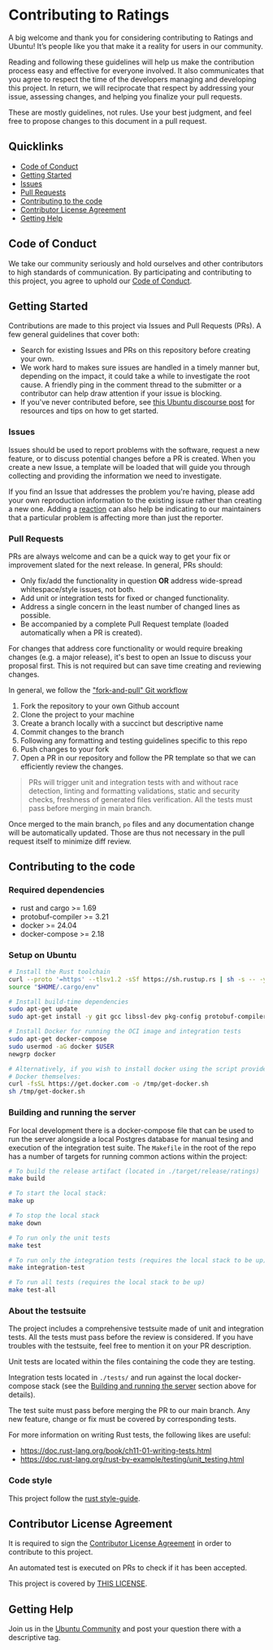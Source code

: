 # Contributing to Ratings

A big welcome and thank you for considering contributing to Ratings and Ubuntu! It’s people like you that make it a reality for users in our community.

Reading and following these guidelines will help us make the contribution process easy and effective for everyone involved. It also communicates that you agree to respect the time of the developers managing and developing this project. In return, we will reciprocate that respect by addressing your issue, assessing changes, and helping you finalize your pull requests.

These are mostly guidelines, not rules. Use your best judgment, and feel free to propose changes to this document in a pull request.

## Quicklinks

* [Code of Conduct](#code-of-conduct)
* [Getting Started](#getting-started)
* [Issues](#issues)
* [Pull Requests](#pull-requests)
* [Contributing to the code](#contributing-to-the-code)
* [Contributor License Agreement](#contributor-license-agreement)
* [Getting Help](#getting-help)

## Code of Conduct

We take our community seriously and hold ourselves and other contributors to high standards of communication. By participating and contributing to this project, you agree to uphold our [Code of Conduct](https://ubuntu.com/community/code-of-conduct).

## Getting Started

Contributions are made to this project via Issues and Pull Requests (PRs). A few general guidelines that cover both:

* Search for existing Issues and PRs on this repository before creating your own.
* We work hard to makes sure issues are handled in a timely manner but, depending on the impact, it could take a while to investigate the root cause. A friendly ping in the comment thread to the submitter or a contributor can help draw attention if your issue is blocking.
* If you've never contributed before, see [this Ubuntu discourse post](https://discourse.ubuntu.com/t/contribute/26) for resources and tips on how to get started.

### Issues

Issues should be used to report problems with the software, request a new feature, or to discuss potential changes before a PR is created. When you create a new Issue, a template will be loaded that will guide you through collecting and providing the information we need to investigate.

If you find an Issue that addresses the problem you're having, please add your own reproduction information to the existing issue rather than creating a new one. Adding a [reaction](https://github.blog/2016-03-10-add-reactions-to-pull-requests-issues-and-comments/) can also help be indicating to our maintainers that a particular problem is affecting more than just the reporter.

### Pull Requests

PRs are always welcome and can be a quick way to get your fix or improvement slated for the next release. In general, PRs should:

* Only fix/add the functionality in question **OR** address wide-spread whitespace/style issues, not both.
* Add unit or integration tests for fixed or changed functionality.
* Address a single concern in the least number of changed lines as possible.
* Be accompanied by a complete Pull Request template (loaded automatically when a PR is created).

For changes that address core functionality or would require breaking changes (e.g. a major release), it's best to open an Issue to discuss your proposal first. This is not required but can save time creating and reviewing changes.

In general, we follow the ["fork-and-pull" Git workflow](https://github.com/susam/gitpr)

1. Fork the repository to your own Github account
2. Clone the project to your machine
3. Create a branch locally with a succinct but descriptive name
4. Commit changes to the branch
5. Following any formatting and testing guidelines specific to this repo
6. Push changes to your fork
7. Open a PR in our repository and follow the PR template so that we can efficiently review the changes.

> PRs will trigger unit and integration tests with and without race detection, linting and formatting validations, static and security checks, freshness of generated files verification. All the tests must pass before merging in main branch.

Once merged to the main branch, `po` files and any documentation change will be automatically updated. Those are thus not necessary in the pull request itself to minimize diff review.

## Contributing to the code

### Required dependencies

* rust and cargo >= 1.69
* protobuf-compiler >= 3.21
* docker >= 24.04
* docker-compose >= 2.18

### Setup on Ubuntu

```bash
# Install the Rust toolchain
curl --proto '=https' --tlsv1.2 -sSf https://sh.rustup.rs | sh -s -- -y --profile minimal
source "$HOME/.cargo/env"

# Install build-time dependencies
sudo apt-get update
sudo apt-get install -y git gcc libssl-dev pkg-config protobuf-compiler

# Install Docker for running the OCI image and integration tests
sudo apt-get docker-compose
sudo usermod -aG docker $USER
newgrp docker

# Alternatively, if you wish to install docker using the script provided by
# Docker themselves:
curl -fsSL https://get.docker.com -o /tmp/get-docker.sh
sh /tmp/get-docker.sh
```

### Building and running the server

For local development there is a docker-compose file that can be used to run
the server alongside a local Postgres database for manual tesing and execution
of the integration test suite. The `Makefile` in the root of the repo has a
number of targets for running common actions within the project:

```bash
# To build the release artifact (located in ./target/release/ratings)
make build

# To start the local stack:
make up

# To stop the local stack
make down

# To run only the unit tests
make test

# To run only the integration tests (requires the local stack to be up)
make integration-test

# To run all tests (requires the local stack to be up)
make test-all
```

### About the testsuite

The project includes a comprehensive testsuite made of unit and integration
tests. All the tests must pass before the review is considered. If you have
troubles with the testsuite, feel free to mention it on your PR description.

Unit tests are located within the files containing the code they are testing.

Integration tests located in `./tests/` and run against the local docker-compose
stack (see the [Building and running the server](#building-and-running-the-server)
section above for details).

The test suite must pass before merging the PR to our main branch. Any new
feature, change or fix must be covered by corresponding tests.

For more information on writing Rust tests, the following likes are useful:
  - <https://doc.rust-lang.org/book/ch11-01-writing-tests.html>
  - <https://doc.rust-lang.org/rust-by-example/testing/unit_testing.html>

### Code style

This project follow the [rust style-guide](https://doc.rust-lang.org/1.0.0/style/README.html).

## Contributor License Agreement

It is required to sign the [Contributor License Agreement](https://ubuntu.com/legal/contributors)
in order to contribute to this project.

An automated test is executed on PRs to check if it has been accepted.

This project is covered by [THIS LICENSE](LICENSE).

## Getting Help

Join us in the [Ubuntu Community](https://discourse.ubuntu.com/c/desktop/8) and
post your question there with a descriptive tag.
